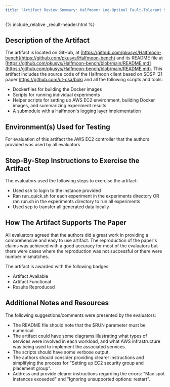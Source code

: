 ```yaml
---
title: "Artifact Review Summary: Halfmoon: Log-Optimal Fault-Tolerant Stateful Serverless Computing"
---
```


{% include_relative _result-header.html %}

## Description of the Artifact

The artifact is located on GitHub, at [https://github.com/pkusys/Halfmoon-bench](https://github.com/pkusys/Halfmoon-bench) and its README file at [https://github.com/pkusys/Halfmoon-bench/blob/main/README.md](https://github.com/pkusys/Halfmoon-bench/blob/main/README.md).
This artifact includes the source code of the Halfmoon client based on SOSP '21 paper https://github.com/ut-osa/boki and all the following scripts and tools:
* Dockerfiles for building the Docker images
* Scripts for running individual experiments
* Helper scripts for setting up AWS EC2 environment, building Docker images, and summarizing experiment results.
* A submodule with a Halfmoon's logging layer implementation

## Environment(s) Used for Testing

For evaluation of this artifact the AWS EC2 controller that the authors provided was used by all evaluators


## Step-By-Step Instructions to Exercise the Artifact

The evaluators used the following steps to exercise the artifact:
* Used ssh to login to the instance provided
* Ran run_quick.sh for each experiment in the experiments directory OR ran run.sh in the experiments directory to run all experiments
* Used scp to transfer all generated data locally


## How The Artifact Supports The Paper

All evaluators agreed that the authors did a great work in providing a comprehensive and easy to use artifact.
The reproduction of the paper's claims was achieved with a good accuracy for most of the evaluators but there were cases where the reproduction was not successful or there were number mismatches.

The artifact is awarded with the following badges:
* Artifact Available
* Artifact Functional
* Results Reproduced


## Additional Notes and Resources

The following suggestions/comments were presented by the evaluators:
* The README file should note that the $RUN parameter must be numerical.
* The artifact could have some diagrams illustrating what types of services were involved in each workload, and what AWS infrastructure was being used to implement the associated services.
* The scripts should have some verbose output.
* The authors should consider providing clearer instructions and simplifying the process for "Setting up EC2 security group and placement group".
* Address and provide clearer instructions regarding the errors: "Max spot instances exceeded" and "Ignoring unsupported options: restart".
